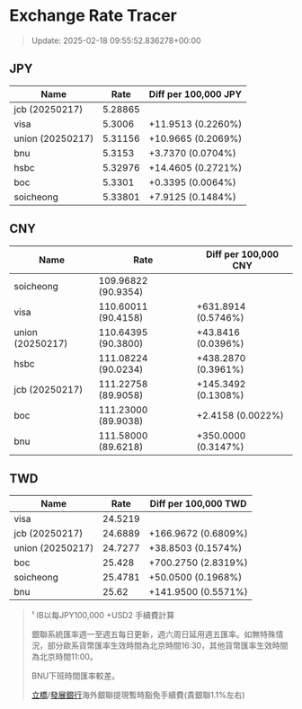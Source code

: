 # Exchange Rate Tracer

> Update: 2025-02-18 09:55:52.836278+00:00

## JPY

| Name             |    Rate | Diff per 100,000 JPY   |
|------------------|---------|------------------------|
| jcb (20250217)   | 5.28865 |                        |
| visa             | 5.3006  | +11.9513 (0.2260%)     |
| union (20250217) | 5.31156 | +10.9665 (0.2069%)     |
| bnu              | 5.3153  | +3.7370 (0.0704%)      |
| hsbc             | 5.32976 | +14.4605 (0.2721%)     |
| boc              | 5.3301  | +0.3395 (0.0064%)      |
| soicheong        | 5.33801 | +7.9125 (0.1484%)      |

## CNY

| Name             | Rate                | Diff per 100,000 CNY   |
|------------------|---------------------|------------------------|
| soicheong        | 109.96822	(90.9354) |                        |
| visa             | 110.60011	(90.4158) | +631.8914 (0.5746%)    |
| union (20250217) | 110.64395	(90.3800) | +43.8416 (0.0396%)     |
| hsbc             | 111.08224	(90.0234) | +438.2870 (0.3961%)    |
| jcb (20250217)   | 111.22758	(89.9058) | +145.3492 (0.1308%)    |
| boc              | 111.23000	(89.9038) | +2.4158 (0.0022%)      |
| bnu              | 111.58000	(89.6218) | +350.0000 (0.3147%)    |

## TWD

| Name             |    Rate | Diff per 100,000 TWD   |
|------------------|---------|------------------------|
| visa             | 24.5219 |                        |
| jcb (20250217)   | 24.6889 | +166.9672 (0.6809%)    |
| union (20250217) | 24.7277 | +38.8503 (0.1574%)     |
| boc              | 25.428  | +700.2750 (2.8319%)    |
| soicheong        | 25.4781 | +50.0500 (0.1968%)     |
| bnu              | 25.62   | +141.9500 (0.5571%)    |


> ¹ IB以每JPY100,000 +USD2 手續費計算
>
> 銀聯系統匯率週一至週五每日更新，週六周日延用週五匯率。如無特殊情況，部分歐系貨幣匯率生效時間為北京時間16:30，其他貨幣匯率生效時間為北京時間11:00。
>
> BNU下班時間匯率較差。
>
> [立橋](https://www.wlbank.com.mo/uploads/ueditor/file/20181211/1544536513900230.pdf)/[發展銀行](https://www.mdb.com.mo/Service_Charges_20230728.pdf)海外銀聯提現暫時豁免手續費(貴銀聯1.1%左右)

